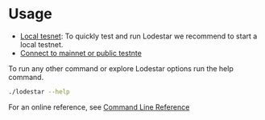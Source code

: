 # Usage

- [Local tesnet](local): To quickly test and run Lodestar we recommend to start a local testnet.
- [Connect to mainnet or public testnte](testnet)

To run any other command or explore Lodestar options run the help command.

```bash
./lodestar --help
```

For an online reference, see [Command Line Reference](../../reference/cli/)